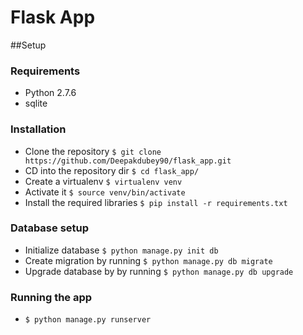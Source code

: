 Flask App
==

##Setup

### Requirements
* Python 2.7.6
* sqlite


### Installation
* Clone the repository  ```$ git clone https://github.com/Deepakdubey90/flask_app.git```
* CD into the repository dir ```$ cd flask_app/```
* Create a virtualenv ```$ virtualenv venv```
* Activate it ```$ source venv/bin/activate```
* Install the required libraries ```$ pip install -r requirements.txt```

### Database setup
* Initialize database  ```$ python manage.py init db```
* Create migration by running ```$ python manage.py db migrate```
* Upgrade database by by running ```$ python manage.py db upgrade```

### Running the app
* ```$ python manage.py runserver```

